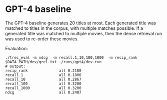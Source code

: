 # GPT-4 baseline

The GPT-4 baseline generates 20 titles at most. Each generated title was matched to titles in the corpus, with multiple matches
possible. If a generated title was matched to multiple movies, then the dense retrieval run was used to re-order these movies.


Evaluation:
```
./trec_eval -m ndcg  -m recall.1,10,100,1000  -m recip_rank $DATA_PATH/dev/qrel.txt ./runs/gpt4/dev.run
# output:
recip_rank            	all	0.2180
recall_1              	all	0.1800
recall_10             	all	0.2867
recall_100            	all	0.3200
recall_1000           	all	0.3200
ndcg                  	all	0.2407
```